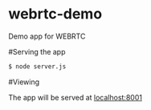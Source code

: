 # webrtc-demo
Demo app for WEBRTC

#Serving the app

```bash
$ node server.js
```

#Viewing

The app will be served at [localhost:8001](http://localhost:8001)
